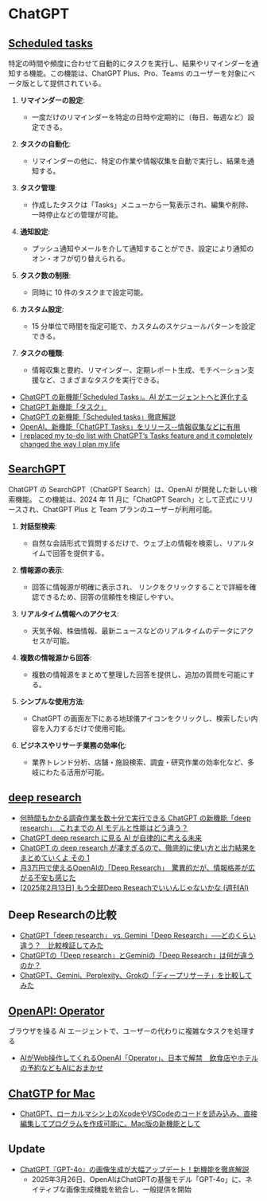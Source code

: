# ChatGPT

## [Scheduled tasks](https://help.openai.com/en/articles/10291617-scheduled-tasks-in-chatgpt)

特定の時間や頻度に合わせて自動的にタスクを実行し、結果やリマインダーを通知する機能。この機能は、ChatGPT Plus、Pro、Teams のユーザーを対象にベータ版として提供されている。

1. **リマインダーの設定**:

   - 一度だけのリマインダーを特定の日時や定期的に（毎日、毎週など）設定できる。

2. **タスクの自動化**:

   - リマインダーの他に、特定の作業や情報収集を自動で実行し、結果を通知する。

3. **タスク管理**:

   - 作成したタスクは「Tasks」メニューから一覧表示され、編集や削除、一時停止などの管理が可能。

4. **通知設定**:

   - プッシュ通知やメールを介して通知することができ、設定により通知のオン・オフが切り替えられる。

5. **タスク数の制限**:

   - 同時に 10 件のタスクまで設定可能。

6. **カスタム設定**:

   - 15 分単位で時間を指定可能で、カスタムのスケジュールパターンを設定できる。

7. **タスクの種類**:
   - 情報収集と要約、リマインダー、定期レポート生成、モチベーション支援など、さまざまなタスクを実行できる。

- [ChatGPT の新機能｢Scheduled Tasks｣。AI がエージェントへと進化する](https://www.gizmodo.jp/2025/01/chat-gpt-scheduled-tasks.html)
- [ChatGPT 新機能「タスク」](https://zenn.dev/acntechjp/articles/3a91d8db844b11)
- [ChatGPT の新機能「Scheduled tasks」徹底解説](https://chatgpt-lab.com/n/naa1eb9becb85)
- [OpenAI、新機能「ChatGPT Tasks」をリリース--情報収集などに有用](https://japan.zdnet.com/article/35228311/)
- [I replaced my to-do list with ChatGPT’s Tasks feature and it completely changed the way I plan my life](https://www.techradar.com/computing/artificial-intelligence/i-replaced-my-to-do-list-with-chatgpts-tasks-feature-and-it-completely-changed-the-way-i-plan-my-life)

## [SearchGPT](https://openai.com/ja-JP/index/searchgpt-prototype/)

ChatGPT の SearchGPT（ChatGPT Search）は、OpenAI が開発した新しい検索機能。
この機能は、2024 年 11 月に「ChatGPT Search」として正式にリリースされ、ChatGPT Plus と Team プランのユーザーが利用可能。

1. **対話型検索**:

   - 自然な会話形式で質問するだけで、ウェブ上の情報を検索し、リアルタイムで回答を提供する。

2. **情報源の表示**:

   - 回答に情報源が明確に表示され、 リンクをクリックすることで詳細を確認できるため、回答の信頼性を検証しやすい。

3. **リアルタイム情報へのアクセス**:

   - 天気予報、株価情報、最新ニュースなどのリアルタイムのデータにアクセスが可能。

4. **複数の情報源から回答**:

   - 複数の情報源をまとめて整理した回答を提供し、追加の質問を可能にする。

5. **シンプルな使用方法**:

   - ChatGPT の画面左下にある地球儀アイコンをクリックし、検索したい内容を入力するだけで使用可能。

6. **ビジネスやリサーチ業務の効率化**:
   - 業界トレンド分析、店舗・施設検索、調査・研究作業の効率化など、多岐にわたる活用が可能。

## [deep research](https://openai.com/index/introducing-deep-research/)

- [何時間もかかる調査作業を数十分で実行できる ChatGPT の新機能「deep research」　これまでの AI モデルと性能はどう違う？](https://atmarkit.itmedia.co.jp/ait/articles/2502/05/news075.html)
- [ChatGPT deep research に見る AI が自律的に考える未来](https://tech.layerx.co.jp/entry/2025/02/13/175317)
- [ChatGPT の deep research が凄すぎるので、徹底的に使い方と出力結果をまとめていくよ その 1](https://note.com/currypurin/n/n558fc5996586)
- [月3万円で使えるOpenAIの「Deep Research」　驚異的だが、情報格差が広がる不安も感じた](https://ascii.jp/elem/000/004/251/4251719/)
- [[2025年2月13日] もう全部Deep Reseachでいいんじゃないかな (週刊AI)](https://zenn.dev/carenet/articles/a212077632b9bb)

## Deep Researchの比較

- [ChatGPT「deep research」 vs. Gemini「Deep Research」──どのくらい違う？　比較検証してみた](https://www.itmedia.co.jp/aiplus/articles/2502/12/news107.html)
- [ChatGPTの「Deep research」とGeminiの「Deep Research」は何が違うのか？](https://gigazine.net/news/20250307-what-is-deep-research/)
- [ChatGPT、Gemini、Perplexity、Grokの「ディープリサーチ」を比較してみた](https://www.watch.impress.co.jp/docs/topic/1668760.html)

## [OpenAPI: Operator](https://openai.com/index/introducing-operator/)

ブラウザを操る AI エージェントで、ユーザーの代わりに複雑なタスクを処理する

- [AIがWeb操作してくれるOpenAI「Operator」、日本で解禁　飲食店やホテルの予約などもAIにおまかせ](https://www.itmedia.co.jp/aiplus/articles/2502/21/news165.html)

## [ChatGTP for Mac](https://openai.com/ja-JP/chatgpt/desktop/)

- [ChatGPT、ローカルマシン上のXcodeやVSCodeのコードを読み込み、直接編集してプログラムを作成可能に。Mac版の新機能として](https://www.publickey1.jp/blog/25/chatgptxcodevscodemac.html)

## Update

- [ChatGPT『GPT-4o』の画像生成が大幅アップデート！新機能を徹底解説](https://chatgpt-lab.com/n/n8447382996d2)
  - 2025年3月26日、OpenAIはChatGPTの基盤モデル「GPT-4o」に、ネイティブな画像生成機能を統合し、一般提供を開始
